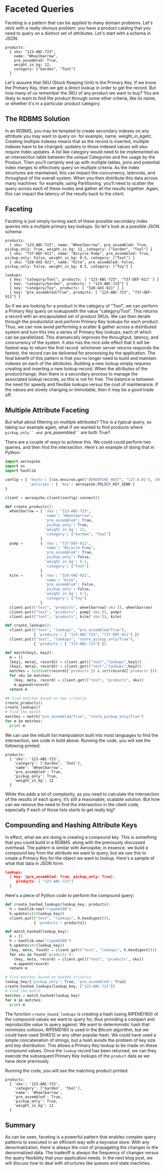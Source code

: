 # Faceted Queries
Faceting is a pattern that can be applied to many domain problems. Let's stick with a really obvious problem: you have a product catalog that you need to query on a distinct set of attributes. Let's start with a schema in JSON:

```
products:
  { sku: "123-ABC-723",
    name: "Wheelbarrow",
    pre_assembled: True,
    weight_in_kg: 12,
    category: ["Garden", "Tool"]
  }
```

Let's assume that SKU (Stock Keeping Unit) is the Primary Key. If we know the Primary Key, then we get a direct lookup in order to get the record. But how many of us remember the SKU of any product we want to buy? You are likely to want to find the product through some other criteria, like its name, or whether it's in a particular product category.

## The RDBMS Solution
In an RDBMS, you may be tempted to create secondary indexes on any attribute you may want to query on ­ for example, name, weight_in_kgetc. Creating multiple indexes means that as the record is inserted, multiple indexes have to be changed; updates to those indexed values will also require index updates. A list like category would need to be implemented as an intersection table between the unique Categories and the usage by the Product. Then you’ll certainly end up with multiple tables, joins and potential index merges to effectively query on multiple criteria. As the index structures are maintained, this can impact the concurrency, latencies, and throughput of the overall system. When you then distribute this data across many machines ­ for example, using Partitioning ­ you’ll need to scatter the query across each of these nodes and gather all the results together. Again, this can impact the latency of the results back to the client.

## Faceting
Faceting is just simply turning each of these possible secondary index queries into a multiple primary key lookups. So let's look at a possible JSON schema:

```
products:
  { sku: "123-ABC-723", name: "Wheelbarrow", pre_assembled: True, pickup_only: True, weight_in_kg: 12, category: ["Garden", "Tool"] }
  { sku: "737-DEF-911", name: "Bicycle Pump", pre_assembled: True, pickup_only: False, weight_in_kg: 0.5, category: ["Tool"] }
  { sku: "320-GHI-921", name: "Kite", pre_assembled: False, pickup_only: False, weight_in_kg: 0.5, category: ["Toy"] }

lookups:
  { key: "category/Tool", products: [ "123-ABC-723", "737-DEF-911" ] }
  { key: "category/Garden", products: [ "123-ABC-723"] }
  { key: "category/Toy", products: [ "320-GHI-921" ] }
  { key: "pre_assembled/True", products: [ "123-ABC-723", "737-DEF-911"] }
```

So if we are looking for a product in the category of "Tool", we can perform a Primary Key query on lookupswith the value "category/Tool". This returns a record with an encapsulated set of product SKUs. We can then iterate through the productslist and perform Primary Key lookups for each product.
Thus, we can now avoid performing a scatter & gather across a distributed system and turn this into a series of Primary Key lookups, each of which can be parallelized. This dramatically improves the throughput, latency, and concurrency of the system. It also has the nice side effect that it will be fastest way to return the first record ­ whichever server returns responds the fastest, the record can be delivered for processing by the application.
The final benefit of this pattern is that you no longer need to build and maintain indexes on each of the attributes. Building a new lookup simply requires creating and inserting a new lookup record. When the attributes of the productchange, then there is a secondary process to manage the associated lookup records, so this is not for free. The balance is between the need for speedy and flexible lookups versus the cost of maintenance. If the values are slowly changing or immutable, then it may be a good trade off.

## Multiple Attribute Faceting
But what about filtering on multiple attributes? This is a typical query, so taking our example again, what if we wanted to find products where ```pickup_only`` and ```pre_assembled``` are both True?

There are a couple of ways to achieve this. We could could perform two queries, and then find the intersection. Here's an example of doing that in Python:

```python
import aerospike
import os
import hashlib

config = { 'hosts': [(os.environ.get("AEROSPIKE_HOST", "127.0.01"), 3000)],
           'policies': { 'key': aerospike.POLICY_KEY_SEND }
}

client = aerospike.client(config).connect()

def create_products():
  wheelbarrow = { 'sku': "123-ABC-723",
                  'name': "Wheelbarrow",
                  'pre_assembled': True,
                  'pickup_only': True,
                  'weight_in_kg': 12,
                  'category': ["Garden", "Tool"]
                }
  pump =        { 'sku': "737-DEF-911",
                  'name': "Bicycle Pump",
                  'pre_assembled': True,
                  'pickup_only': False,
                  'weight_in_kg': 0.5,
                  'category': ["Tool"]
                }
  kite =        { 'sku': "320-GHI-921",
                  'name': "Kite",
                  'pre_assembled': False,
                  'pickup_only': False,
                  'weight_in_kg': 0.5,
                  'category': ["Toy"]
                }
  client.put(("test", "products", wheelbarrow['sku']), wheelbarrow)
  client.put(("test", "products", pump['sku']), pump)
  client.put(("test", "products", kite['sku']), kite)

def create_lookups():
  client.put(("test", "lookups", "pre_assembled/True"), 
             { 'products': [ "123-ABC-723", "737-DEF-911"] })
  client.put(("test", "lookups", "store_pickup_only/True"), 
             { 'products': [ "123-ABC-723"] })

def match(key1, key2):
  m = []
  (key1, meta1, record1) = client.get(("test","lookups",key1))
  (key2, meta2, record2) = client.get(("test","lookups",key2))
  matches = list(set(record1['products']) & set(record2['products']))
  for sku in matches:
    (key, meta, record) = client.get(("test", "products", sku))
    m.append(record)
  return m

## Find matches based on two criteria
create_products()
create_lookups()
# Find the match
matches = match("pre_assembled/True", "store_pickup_only/True")
for m in matches:
  print m  

```

We can use the inbuilt list manipulation built into most languages to find the intersection, see code in bold above. Running the code, you will see the following printed:

```
products:
  { 'sku': '123-ABC-723', 
    'category': ['Garden', 'Tool'], 
    'name': 'Wheelbarrow', 
    'pre_assembled': True, 
    'pickup_only': True, 
    'weight_in_kg': 12
  }
```

While this adds a lot of complexity, as you need to calculate the intersection of the results of each query, it’s still a reasonable, scalable solution. But how can we remove the need to find the intersection in the client code, especially if each of those lists starts to get really big?

## Compounding and Hashing Attribute Keys
In effect, what we are doing is creating a compound key. This is something that you could build in a RDBMS ­ along with the previously discussed overhead. The pattern is similar with Aerospike; in essence, we build a compound key from the attribute we want to query, but we use this to create a Primary Key for the object we want to lookup. Here's a sample of what that data in JSON form:

```json
lookups:
  { key: {pre_assembled: True, pickup_only: True},
     products: [ "123-ABC-723"]
  }
```

Here's a piece of Python code to perform the compound query:

```python
def create_hashed_lookups(lookup_key, products):
  h = hashlib.new("ripemd160")
  h.update(str(lookup_key))
  client.put(("test", "lookups", h.hexdigest()), 
             { 'products': products})

def match_hashed(lookup_key):
  m = []
  h = hashlib.new("ripemd160")
  h.update(str(lookup_key))
  (key, meta, found) = client.get(("test", "lookups", h.hexdigest()))
  for sku in found['products']:
    (key, meta, record) = client.get(("test", "products", sku))
    m.append(record)
  return m

# Find matches based on hashed criteria
lookup_key={'pickup_only': True, 'pre_assembled': True}
create_hashed_lookups(lookup_key, ["123-ABC-723"])
# Find the match
matches = match_hashed(lookup_key)
for m in matches:
  print m

```

The function ```create_hased_lookups``` is creating a hash (using RIPEMD­160) of the compound values we want to query for, thus providing a compact and reproducible value to query against. We want to deterministic hash that minimizes collision, RIPEMD­160 is used in the Bitcoin algorithm, but we could have used SHA512 or any other popular hash. We could have used a simple concatenation of strings, but a hash avoids the problem of key size and key distribution. This allows a Primary Key lookup to be made on these compound values. Once the ```lookup``` record has been returned, we can they execute the subsequent Primary Key lookups of the ```product``` data as we have done previously.

Running the code, you will see the matching product printed:

```
products:
  { 'sku': '123-ABC-723', 
    'category': ['Garden', 'Tool'], 
    'name': 'Wheelbarrow', 
    'pre_assembled': True, 
    'pickup_only': True, 
    'weight_in_kg': 12
  }
```

## Summary
As can be seen, faceting is a powerful pattern that enables complex query patterns to executed in an efficient way with a key­value store. With any denormalization, there is always the cost of propagating the changes to the denormalized data. The tradeoff is always the frequency of changes versus the query flexibility that your application needs.
In the next blog post, we will discuss how to deal with structures like queues and state machines.